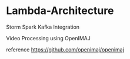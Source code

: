 # Lambda-Architecture
Storm Spark Kafka Integration  

Video Processing using OpenIMAJ

reference https://github.com/openimaj/openimaj
